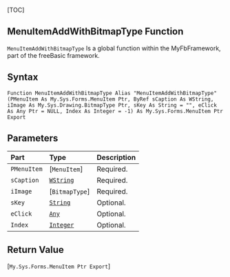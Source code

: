 [TOC]
## MenuItemAddWithBitmapType Function

`MenuItemAddWithBitmapType` Is a global function within the MyFbFramework, part of the freeBasic framework.
## Syntax

```freeBasic
Function MenuItemAddWithBitmapType Alias "MenuItemAddWithBitmapType" (PMenuItem As My.Sys.Forms.MenuItem Ptr, ByRef sCaption As WString, iImage As My.Sys.Drawing.BitmapType Ptr, sKey As String = "", eClick As Any Ptr = NULL, Index As Integer = -1) As My.Sys.Forms.MenuItem Ptr Export
```

## Parameters

|Part|Type|Description|
| :------------ | :------------ | :------------ |
|`PMenuItem`|[`MenuItem`]|Required.|
|`sCaption`|[`WString`]("https://www.freebasic.net/wiki/KeyPgWString")|Required.|
|`iImage`|[`BitmapType`]|Required.|
|`sKey`|[`String`]("https://www.freebasic.net/wiki/KeyPgString")|Optional.|
|`eClick`|[`Any`]("https://www.freebasic.net/wiki/KeyPgAny")|Optional.|
|`Index`|[`Integer`]("https://www.freebasic.net/wiki/KeyPgInteger")|Optional.|

## Return Value
[`My.Sys.Forms.MenuItem Ptr Export`]

